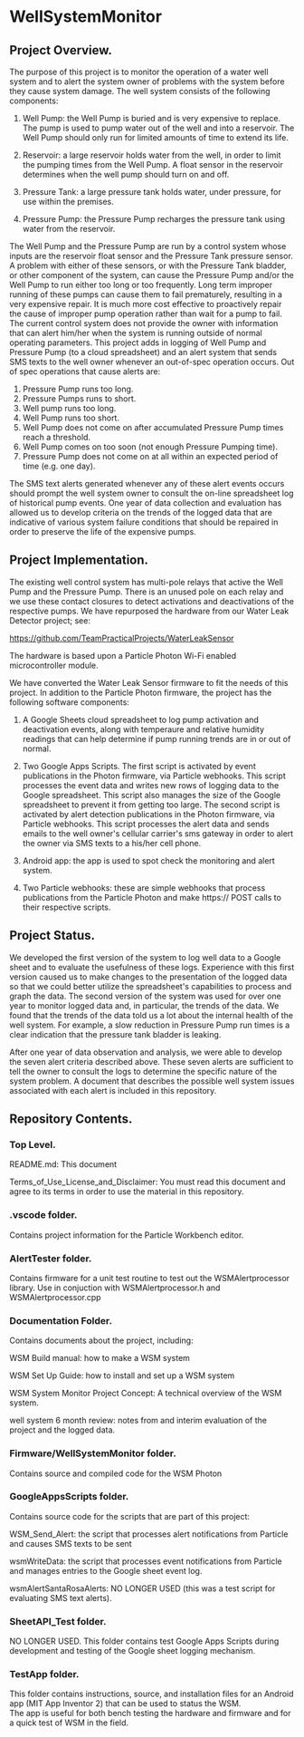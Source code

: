 # WellSystemMonitor

## Project Overview.
The purpose of this project is to monitor the operation of a water well system and to
alert the system owner of problems with the system before they cause system damage. The
well system consists of the following components:

1. Well Pump: the Well Pump is buried and is very expensive to replace. The pump is used
to pump water out of the well and into a reservoir. The Well Pump should only run for
limited amounts of time to extend its life.

2. Reservoir: a large reservoir holds water from the well, in order to limit the pumping times
from the Well Pump.  A float sensor in the reservoir determines when the well pump should turn on
and off.

3. Pressure Tank:  a large pressure tank holds water, under pressure, for use within the premises.

4. Pressure Pump: the Pressure Pump recharges the pressure tank using water from the reservoir.

The Well Pump and the Pressure Pump are run by a control system whose inputs are the reservoir float sensor
and the Pressure Tank pressure sensor.  A problem with either of these sensors, or with the Pressure Tank
bladder, or other component of the system, can cause the Pressure Pump and/or the Well Pump to run either too long
or too frequently.  Long term improper running of these pumps can cause them to fail prematurely, resulting
in a very expensive repair.  It is much more cost effective to proactively repair the cause of improper pump
operation rather than wait for a pump to fail.  The current control system does not provide the owner with
information that can alert him/her when the system is running outside of normal operating parameters.  This project
adds in logging of Well Pump and Pressure Pump (to a cloud spreadsheet) and an alert system that sends SMS
texts to the well owner whenever an out-of-spec operation occurs.  Out of spec operations that cause alerts are:

1. Pressure Pump runs too long.
2. Pressure Pumps runs to short.
3. Well pump runs too long.
4. Well Pump runs too short.
5. Well Pump does not come on after accumulated Pressure Pump times reach a threshold.
6. Well Pump comes on too soon (not enough Pressure Pumping time).
7. Pressure Pump does not come on at all within an expected period of time (e.g. one day).

The SMS text alerts generated whenever any of these alert events occurs should prompt the well system owner to consult
the on-line spreadsheet log of historical pump events.  One year of data collection and evaluation has allowed us to
develop criteria on the trends of the logged data that are indicative of various system failure conditions that should
be repaired in order to preserve the life of the expensive pumps.

## Project Implementation.
The existing well control system has multi-pole relays that active the Well Pump and the Pressure Pump.  There is an
unused pole on each relay and we use these contact closures to detect activations and deactivations of the respective
pumps.  We have repurposed the hardware from our Water Leak Detector project; see: 

https://github.com/TeamPracticalProjects/WaterLeakSensor

The hardware is based upon a Particle Photon Wi-Fi enabled microcontroller module.

We have converted the Water Leak Sensor firmware to fit the needs of this project. In addition to the Particle Photon firmware,
the project has the following software components:

1. A Google Sheets cloud spreadsheet to log pump activation and deactivation events, along with temperaure and relative humidity
readings that can help determine if pump running trends are in or out of normal.

2. Two Google Apps Scripts.  The first script is activated by event publications in the Photon firmware, via Particle webhooks. This
script processes the event data and writes new rows of logging data to the Google spreadsheet.  This script also manages the size of the
Google spreadsheet to prevent it from getting too large.  The second script is activated by alert detection publications in the 
Photon firmware, via Particle webhooks. This script processes the alert data and sends emails to the well owner's cellular carrier's
sms gateway in order to alert the owner via SMS texts to a his/her cell phone.

3. Android app: the app is used to spot check the monitoring and alert system.

4. Two Particle webhooks:  these are simple webhooks that process publications from the Particle Photon and make https:// POST
calls to their respective scripts.

## Project Status.
We developed the first version of the system to log well data to a Google sheet and to evaluate the usefulness of these logs.
Experience with this first version caused us to make changes to the presentation of the logged data so that we could better utilize the
spreadsheet's capabilities to process and graph the data.  The second version of the system was used for over one year to monitor logged
data and, in particular, the trends of the data.  We found that the trends of the data told us a lot about the internal health of the
well system.  For example, a slow reduction in Pressure Pump run times is a clear indication that the pressure tank bladder is leaking.

After one year of data observation and analysis, we were able to develop the seven alert criteria described above.  These seven alerts
are sufficient to tell the owner to consult the logs to determine the specific nature of the system problem.  A document that describes
the possible well system issues associated with each alert is included in this repository.

## Repository Contents.
### Top Level.
README.md:  This document

Terms_of_Use_License_and_Disclaimer:  You must read this document and agree to its terms in order to use the material in this repository.
### .vscode folder. 
Contains project information for the Particle Workbench editor.
### AlertTester folder. 
Contains firmware for a unit test routine to test out the WSMAlertprocessor library.  Use in conjuction with WSMAlertprocessor.h and
WSMAlertprocessor.cpp
### Documentation Folder.
Contains documents about the project, including:

WSM Build manual: how to make a WSM system

WSM Set Up Guide: how to install and set up a WSM system

WSM System Monitor Project Concept:  A technical overview of the WSM system.

well system 6 month review:  notes from and interim evaluation of the project and the logged data.

### Firmware/WellSystemMonitor folder.
Contains source and compiled code for the WSM Photon
### GoogleAppsScripts folder.
Contains source code for the scripts that are part of this project:

WSM_Send_Alert: the script that processes alert notifications from Particle and causes SMS texts to be sent

wsmWriteData: the script that processes event notifications from Particle and manages entries to the Google sheet event log.

wsmAlertSantaRosaAlerts:  NO LONGER USED (this was a test script for evaluating SMS text alerts).

### SheetAPI_Test folder.
NO LONGER USED.  This folder contains test Google Apps Scripts during development and testing of the Google sheet logging mechanism.
### TestApp folder.
This folder contains instructions, source, and installation files for an Android app (MIT App Inventor 2) that can be used to status the WSM.  
The app is useful for both bench testing the hardware and firmware and for a quick test of WSM in the field.


